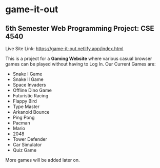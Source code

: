# game-it-out

## 5th Semester Web Programming Project: CSE 4540

Live Site Link: https://game-it-out.netlify.app/index.html

This is a project for a **Gaming Website** where various casual browser games can be played without having to Log In.
Our Current Games are:

- Snake I Game
- Snake II Game
- Space Invaders
- Offline Dino Game
- Futuristic Racing
- Flappy Bird
- Type Master
- Arkanoid Bounce
- Ping Pong
- Pacman
- Mario
- 2048
- Tower Defender
- Car Simulator
- Quiz Game

More games will be added later on.
